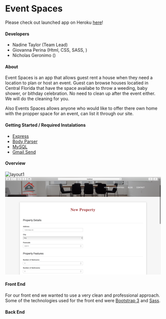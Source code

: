 # Event Spaces

Please check out launched app on Heroku [here](https://mysterious-spire-87732.herokuapp.com/)!

#### Developers
* Nadine Taylor (Team Lead)
* Giovanna Perina (Html, CSS, SASS, )
* Nicholas Geronimo ()

#### About 
Event Spaces is an app that allows guest rent a house when they need a location to plan or host an event. Guest can browse houses locatied in Central Florida that have the space availabe to throw a weeding, baby shower, or bithday celebration. No need to clean up after the event either. We will do the cleaning for you. 

Also Events Spaces allows anyone who would like to offer there own home with the propper space for an event, can list it through our site.

#### Getting Started / Required Instalations
* [Express](https://www.npmjs.com/package/express)
* [Body Parser](https://www.npmjs.com/package/body-parser)
* [MySQL](https://www.npmjs.com/package/mysql)
* [Gmail Send](https://www.npmjs.com/package/gmail-send)

#### Overview

![layout1](public/assets/images/pagelayout1.png)
![layout2](public/assets/images/pagelayout2.png)

#### Front End 
For our front end we wanted to use a very clean and professional approach. Some of the technologies used for the front end were [Bootstrap 3](http://getbootstrap.com/docs/3.3/) and [Sass](https://sass-lang.com/).

#### Back End 





